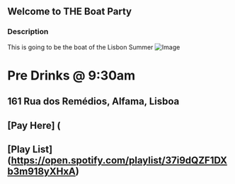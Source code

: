 ## Welcome to THE Boat Party 


### Description

This is going to be the boat of the Lisbon Summer 
![Image](https://media.tacdn.com/media/attractions-splice-spp-674x446/07/01/d2/61.jpg)


# Pre Drinks @ 9:30am
## 161 Rua dos Remédios, Alfama, Lisboa


## [Pay Here] (



## [Play List] (https://open.spotify.com/playlist/37i9dQZF1DXb3m918yXHxA)


